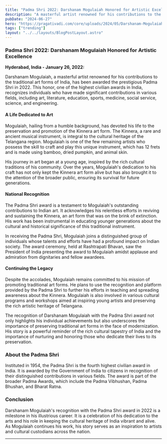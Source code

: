 ```yaml
---
title: "Padma Shri 2022: Darshanam Mogulaiah Honored for Artistic Excellence"
description: "A masterful artist renowned for his contributions to the traditional art forms of India, has been awarded the prestigious Padma Shri in 2022."
pubDate: "2024-06-27"
hero: "https://pragativadi.com/core/uploads/2024/05/Darshanam-Mogulaiah-an-artist-awarded-Padma-Shri-in-2022-now-turns-labourer.jpg"
tags: ["trending"]
layout: "../../layouts/BlogPostLayout.astro"
---
```

### Padma Shri 2022: Darshanam Mogulaiah Honored for Artistic Excellence

**Hyderabad, India - January 26, 2022:**

Darshanam Mogulaiah, a masterful artist renowned for his contributions to the traditional art forms of India, has been awarded the prestigious Padma Shri in 2022. This honor, one of the highest civilian awards in India, recognizes individuals who have made significant contributions in various fields, including art, literature, education, sports, medicine, social service, science, and engineering.

#### A Life Dedicated to Art

Mogulaiah, hailing from a humble background, has devoted his life to the preservation and promotion of the Kinnera art form. The Kinnera, a rare and ancient musical instrument, is integral to the cultural heritage of the Telangana region. Mogulaiah is one of the few remaining artists who possess the skill to craft and play this unique instrument, which has 12 frets and is made using bamboo, dried pumpkin, and animal skin.

His journey in art began at a young age, inspired by the rich cultural traditions of his community. Over the years, Mogulaiah's dedication to his craft has not only kept the Kinnera art form alive but has also brought it to the attention of the broader public, ensuring its survival for future generations.

#### National Recognition

The Padma Shri award is a testament to Mogulaiah's outstanding contributions to Indian art. It acknowledges his relentless efforts in reviving and sustaining the Kinnera, an art form that was on the brink of extinction. His work has been instrumental in educating younger generations about the cultural and historical significance of this traditional instrument.

In receiving the Padma Shri, Mogulaiah joins a distinguished group of individuals whose talents and efforts have had a profound impact on Indian society. The award ceremony, held at Rashtrapati Bhavan, saw the President of India presenting the award to Mogulaiah amidst applause and admiration from dignitaries and fellow awardees.

#### Continuing the Legacy

Despite the accolades, Mogulaiah remains committed to his mission of promoting traditional art forms. He plans to use the recognition and platform provided by the Padma Shri to further his efforts in teaching and spreading awareness about the Kinnera. Mogulaiah is also involved in various cultural programs and workshops aimed at inspiring young artists and preserving the rich artistic heritage of Telangana.

The recognition of Darshanam Mogulaiah with the Padma Shri award not only highlights his individual achievements but also underscores the importance of preserving traditional art forms in the face of modernization. His story is a powerful reminder of the rich cultural tapestry of India and the importance of nurturing and honoring those who dedicate their lives to its preservation.

### About the Padma Shri

Instituted in 1954, the Padma Shri is the fourth highest civilian award in India. It is awarded by the Government of India to citizens in recognition of their distinguished contributions in various fields. The award is part of the broader Padma Awards, which include the Padma Vibhushan, Padma Bhushan, and Bharat Ratna.

### Conclusion

Darshanam Mogulaiah's recognition with the Padma Shri award in 2022 is a milestone in his illustrious career. It is a celebration of his dedication to the arts and his role in keeping the cultural heritage of India vibrant and alive. As Mogulaiah continues his work, his story serves as an inspiration to artists and cultural custodians across the nation.

---
